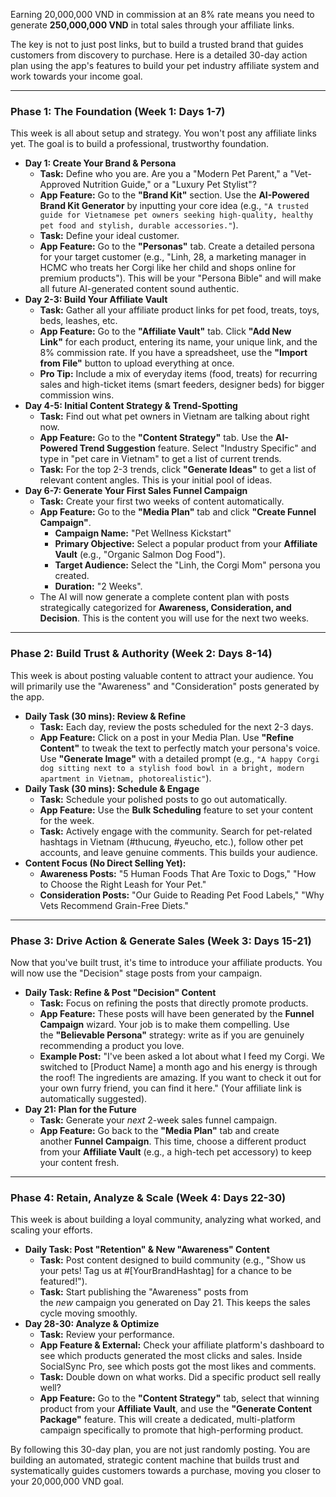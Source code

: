 Earning 20,000,000 VND in commission at an 8% rate means you need to generate **250,000,000 VND** in total sales through your affiliate links.

The key is not to just post links, but to build a trusted brand that guides customers from discovery to purchase. Here is a detailed 30-day action plan using the app's features to build your pet industry affiliate system and work towards your income goal.

---

### **Phase 1: The Foundation (Week 1: Days 1-7)**

This week is all about setup and strategy. You won't post any affiliate links yet. The goal is to build a professional, trustworthy foundation.

- **Day 1: Create Your Brand & Persona**
    - **Task:** Define who you are. Are you a "Modern Pet Parent," a "Vet-Approved Nutrition Guide," or a "Luxury Pet Stylist"?
    - **App Feature:** Go to the **"Brand Kit"** section. Use the **AI-Powered Brand Kit Generator** by inputting your core idea (e.g., `"A trusted guide for Vietnamese pet owners seeking high-quality, healthy pet food and stylish, durable accessories."`).
    - **Task:** Define your ideal customer.
    - **App Feature:** Go to the **"Personas"** tab. Create a detailed persona for your target customer (e.g., "Linh, 28, a marketing manager in HCMC who treats her Corgi like her child and shops online for premium products"). This will be your "Persona Bible" and will make all future AI-generated content sound authentic.
- **Day 2-3: Build Your Affiliate Vault**
    - **Task:** Gather all your affiliate product links for pet food, treats, toys, beds, leashes, etc.
    - **App Feature:** Go to the **"Affiliate Vault"** tab. Click **"Add New Link"** for each product, entering its name, your unique link, and the 8% commission rate. If you have a spreadsheet, use the **"Import from File"** button to upload everything at once.
    - **Pro Tip:** Include a mix of everyday items (food, treats) for recurring sales and high-ticket items (smart feeders, designer beds) for bigger commission wins.
- **Day 4-5: Initial Content Strategy & Trend-Spotting**
    - **Task:** Find out what pet owners in Vietnam are talking about right now.
    - **App Feature:** Go to the **"Content Strategy"** tab. Use the **AI-Powered Trend Suggestion** feature. Select "Industry Specific" and type in "pet care in Vietnam" to get a list of current trends.
    - **Task:** For the top 2-3 trends, click **"Generate Ideas"** to get a list of relevant content angles. This is your initial pool of ideas.
- **Day 6-7: Generate Your First Sales Funnel Campaign**
    - **Task:** Create your first two weeks of content automatically.
    - **App Feature:** Go to the **"Media Plan"** tab and click **"Create Funnel Campaign"**.
        - **Campaign Name:** "Pet Wellness Kickstart"
        - **Primary Objective:** Select a popular product from your **Affiliate Vault** (e.g., "Organic Salmon Dog Food").
        - **Target Audience:** Select the "Linh, the Corgi Mom" persona you created.
        - **Duration:** "2 Weeks".
    - The AI will now generate a complete content plan with posts strategically categorized for **Awareness, Consideration, and Decision**. This is the content you will use for the next two weeks.

---

### **Phase 2: Build Trust & Authority (Week 2: Days 8-14)**

This week is about posting valuable content to attract your audience. You will primarily use the "Awareness" and "Consideration" posts generated by the app.

- **Daily Task (30 mins): Review & Refine**
    - **Task:** Each day, review the posts scheduled for the next 2-3 days.
    - **App Feature:** Click on a post in your Media Plan. Use **"Refine Content"** to tweak the text to perfectly match your persona's voice. Use **"Generate Image"** with a detailed prompt (e.g., `"A happy Corgi dog sitting next to a stylish food bowl in a bright, modern apartment in Vietnam, photorealistic"`).
- **Daily Task (30 mins): Schedule & Engage**
    - **Task:** Schedule your polished posts to go out automatically.
    - **App Feature:** Use the **Bulk Scheduling** feature to set your content for the week.
    - **Task:** Actively engage with the community. Search for pet-related hashtags in Vietnam (#thucung, #yeucho, etc.), follow other pet accounts, and leave genuine comments. This builds your audience.
- **Content Focus (No Direct Selling Yet):**
    - **Awareness Posts:** "5 Human Foods That Are Toxic to Dogs," "How to Choose the Right Leash for Your Pet."
    - **Consideration Posts:** "Our Guide to Reading Pet Food Labels," "Why Vets Recommend Grain-Free Diets."

---

### **Phase 3: Drive Action & Generate Sales (Week 3: Days 15-21)**

Now that you've built trust, it's time to introduce your affiliate products. You will now use the "Decision" stage posts from your campaign.

- **Daily Task: Refine & Post "Decision" Content**
    - **Task:** Focus on refining the posts that directly promote products.
    - **App Feature:** These posts will have been generated by the **Funnel Campaign** wizard. Your job is to make them compelling. Use the **"Believable Persona"** strategy: write as if you are genuinely recommending a product you love.
    - **Example Post:** "I've been asked a lot about what I feed my Corgi. We switched to [Product Name] a month ago and his energy is through the roof! The ingredients are amazing. If you want to check it out for your own furry friend, you can find it here." (Your affiliate link is automatically suggested).
- **Day 21: Plan for the Future**
    - **Task:** Generate your *next* 2-week sales funnel campaign.
    - **App Feature:** Go back to the **"Media Plan"** tab and create another **Funnel Campaign**. This time, choose a different product from your **Affiliate Vault** (e.g., a high-tech pet accessory) to keep your content fresh.

---

### **Phase 4: Retain, Analyze & Scale (Week 4: Days 22-30)**

This week is about building a loyal community, analyzing what worked, and scaling your efforts.

- **Daily Task: Post "Retention" & New "Awareness" Content**
    - **Task:** Post content designed to build community (e.g., "Show us your pets! Tag us at #[YourBrandHashtag] for a chance to be featured!").
    - **Task:** Start publishing the "Awareness" posts from the *new* campaign you generated on Day 21. This keeps the sales cycle moving smoothly.
- **Day 28-30: Analyze & Optimize**
    - **Task:** Review your performance.
    - **App Feature & External:** Check your affiliate platform's dashboard to see which products generated the most clicks and sales. Inside SocialSync Pro, see which posts got the most likes and comments.
    - **Task:** Double down on what works. Did a specific product sell really well?
    - **App Feature:** Go to the **"Content Strategy"** tab, select that winning product from your **Affiliate Vault**, and use the **"Generate Content Package"** feature. This will create a dedicated, multi-platform campaign specifically to promote that high-performing product.

By following this 30-day plan, you are not just randomly posting. You are building an automated, strategic content machine that builds trust and systematically guides customers towards a purchase, moving you closer to your 20,000,000 VND goal.

#